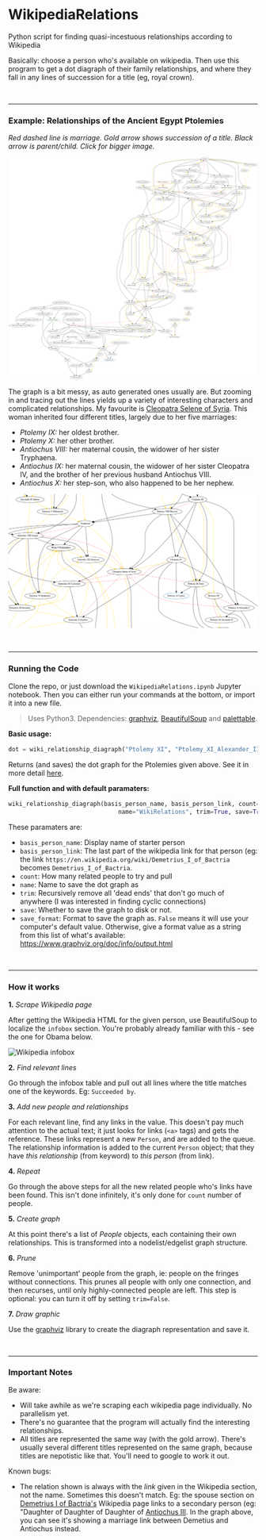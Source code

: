 # WikipediaRelations
Python script for finding quasi-incestuous relationships according to Wikipedia

Basically: choose a person who's available on wikipedia. Then use this program to get a dot diagraph of their family relationships, and where they fall in any lines of succession for a title (eg, royal crown).



<br>

<hr>



### Example: Relationships of the Ancient Egypt Ptolemies

_Red dashed line is marriage. Gold arrow shows succession of a title. Black arrow is parent/child. Click for bigger image._

![Ptolemy diagram](./documentation_imgs/Ptolemies.png)



The graph is a bit messy, as auto generated ones usually are. But zooming in and tracing out the lines yields up a variety of interesting characters and complicated relationships. My favourite is [Cleopatra Selene of Syria](https://en.wikipedia.org/wiki/Cleopatra_Selene_of_Syria). This woman inherited four different titles, largely due to her five marriages:

- *Ptolemy IX:* her oldest brother.
- *Ptolemy X:* her other brother.
- *Antiochus VIII:* her maternal cousin, the widower of her sister Tryphaena.
- *Antiochus IX:* her maternal cousin, the widower of her sister Cleopatra IV, and the brother of her previous husband Antiochus VIII.
- *Antiochus X:* her step-son, who also happened to be her nephew.



![Ptolemy diagram](./documentation_imgs/CleopatraSelene.png)





<br>

<hr>



### Running the Code

Clone the repo, or just download the `WikipediaRelations.ipynb` Jupyter notebook. Then you can either run your commands at the bottom, or import it into a new file. 

> Uses Python3. Dependencies: [graphviz](https://graphviz.readthedocs.io/en/stable/manual.html), [BeautifulSoup](https://pypi.org/project/beautifulsoup4/) and [palettable](https://jiffyclub.github.io/palettable/).

**Basic usage:**

```python
dot = wiki_relationship_diagraph("Ptolemy XI", "Ptolemy_XI_Alexander_II", count=200)
```
Returns (and saves) the dot graph for the Ptolemies given above. See it in more detail [here](https://raw.githubusercontent.com/HebeHH/WikipediaRelations/main/Ptolemies.png).




**Full function and with default paramaters:**
```python
wiki_relationship_diagraph(basis_person_name, basis_person_link, count=150,
                               name="WikiRelations", trim=True, save=True, save_format=False)
```

These paramaters are:
- `basis_person_name`: Display name of starter person
- `basis_person_link`: The last part of the wikipedia link for that person (eg: the link `https://en.wikipedia.org/wiki/Demetrius_I_of_Bactria` becomes `Demetrius_I_of_Bactria`.
- `count`: How many related people to try and pull
- `name`: Name to save the dot graph as
- `trim`: Recursively remove all 'dead ends' that don't go much of anywhere (I was interested in finding cyclic connections)
- `save`: Whether to save the graph to disk or not.
- `save_format`: Format to save the graph as. `False` means it will use your computer's default value. Otherwise, give a format value as a string from this list of what's available: https://www.graphviz.org/doc/info/output.html



<br>

<hr>




### How it works

**1.** _Scrape Wikipedia page_

After getting the Wikipedia HTML for the given person, use BeautifulSoup to localize the `infobox` section. You're probably already familiar with this - see the one for Obama below.

![Wikipedia infobox](http://thinking.is.ed.ac.uk/wiki-basics/wp-content/uploads/sites/19/2017/12/Obama-infobox.png)

**2.** _Find relevant lines_

Go through the infobox table and pull out all lines where the title matches one of the keywords. Eg: `Succeeded by`.

**3.** _Add new people and relationships_

For each relevant line, find any links in the value. This doesn't pay much attention to the actual text; it just looks for links (`<a>` tags) and gets the reference. These links represent a new `Person`, and are added to the queue. The relationship information is added to the current `Person` object; that they have _this relationship_ (from keyword) to _this person_ (from link).

**4.** _Repeat_

Go through the above steps for all the new related people who's links have been found. This isn't done infinitely, it's only done for `count` number of people.

**5.** _Create graph_

At this point there's a list of _People_ objects, each containing their own relationships. This is transformed into a nodelist/edgelist graph structure. 

**6.** _Prune_

Remove 'unimportant' people from the graph, ie: people on the fringes without connections. This prunes all people with only one connection, and then recurses, until only highly-connected people are left. This step is optional: you can turn it off by setting `trim=False`.

**7.** _Draw graphic_

Use the [graphviz](https://graphviz.readthedocs.io/en/stable/manual.html) library to create the diagraph representation and save it.



<br>

<hr>




### Important Notes

Be aware:
- Will take awhile as we're scraping each wikipedia page individually. No parallelism yet.
- There's no guarantee that the program will actually find the interesting relationships.
- All titles are represented the same way (with the gold arrow). There's usually several different titles represented on the same graph, because titles are nepotistic like that. You'll need to google to work it out.

Known bugs:
- The relation shown is always with the _link_ given in the Wikipedia section, not the name. Sometimes this doesn't match. Eg: the spouse section on [Demetrius I of Bactria's](https://en.wikipedia.org/wiki/Demetrius_I_of_Bactria) Wikipedia page links to a secondary person (eg: "Daughter of Daughter of Daughter of [Antiochus III](https://en.wikipedia.org/wiki/Antiochus_III_the_Great). In the graph above, you can see it's showing a marriage link between Demetius and Antiochus instead.
